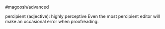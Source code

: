 #magoosh/advanced

percipient (adjective): highly perceptive 
Even the most percipient editor will make an occasional error when proofreading. 
